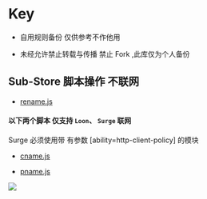# Key
* 自用规则备份 仅供参考不作他用

* 未经允许禁止转载与传播 禁止 Fork ,此库仅为个人备份


## Sub-Store 脚本操作 不联网
* [rename.js](https://raw.githubusercontent.com/Keywos/rule/main/rename.js)


#### 以下两个脚本 仅支持 `Loon`、 `Surge`  联网
 Surge 必须使用带 有参数 [ability=http-client-policy] 的模块
* [cname.js](https://raw.githubusercontent.com/Keywos/rule/main/cname.js)

* [pname.js](https://raw.githubusercontent.com/Keywos/rule/main/pname.js)



![](http://profile-counter.glitch.me/keywos/count.svg)